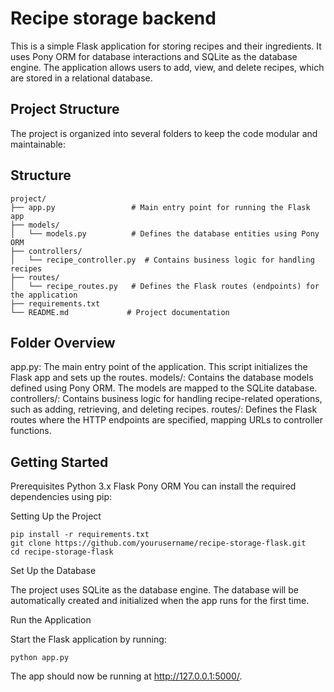 # Recipe storage backend
This is a simple Flask application for storing recipes and their ingredients. It uses Pony ORM for database interactions and SQLite as the database engine. The application allows users to add, view, and delete recipes, which are stored in a relational database.

## Project Structure
The project is organized into several folders to keep the code modular and maintainable:


## Structure
```
project/
├── app.py                 # Main entry point for running the Flask app
├── models/
│   └── models.py          # Defines the database entities using Pony ORM
├── controllers/
│   └── recipe_controller.py  # Contains business logic for handling recipes
├── routes/
│   └── recipe_routes.py   # Defines the Flask routes (endpoints) for the application
├── requirements.txt
└── README.md             # Project documentation
```
## Folder Overview
app.py: The main entry point of the application. This script initializes the Flask app and sets up the routes.
models/: Contains the database models defined using Pony ORM. The models are mapped to the SQLite database.
controllers/: Contains business logic for handling recipe-related operations, such as adding, retrieving, and deleting recipes.
routes/: Defines the Flask routes where the HTTP endpoints are specified, mapping URLs to controller functions.

## Getting Started
Prerequisites
Python 3.x
Flask
Pony ORM
You can install the required dependencies using pip:

Setting Up the Project
```
pip install -r requirements.txt
git clone https://github.com/yourusername/recipe-storage-flask.git
cd recipe-storage-flask
```
Set Up the Database

The project uses SQLite as the database engine. The database will be automatically created and initialized when the app runs for the first time.

Run the Application

Start the Flask application by running:

```
python app.py
```
The app should now be running at http://127.0.0.1:5000/.
